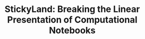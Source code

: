 ---
authors:
- Zijie J. Wang
- Katie Dai
- W. Keith Edwards
link: https://arxiv.org/abs/2202.11086
tags:
- Human-centered computing
- Computational notebooks
title: "StickyLand: Breaking the Linear Presentation of Computational Notebooks"
venue: CHI (LBW)
year: 2022
---